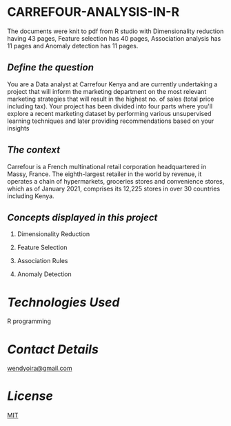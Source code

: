 # CARREFOUR-ANALYSIS-IN-R

The documents were knit to pdf from R studio with Dimensionality reduction having 43 pages, Feature selection has 40 pages, Association analysis has 11 pages and Anomaly detection has 11 pages.

## *Define the question*

You are a Data analyst at Carrefour Kenya and are currently undertaking a project that will inform the marketing department on the most relevant marketing strategies that will result in the highest no. of sales (total price including tax). Your project has been divided into four parts where you'll explore a recent marketing dataset by performing various unsupervised learning techniques and later providing recommendations based on your insights


## *The context*

Carrefour  is a French multinational retail corporation headquartered in Massy, France. The eighth-largest retailer in the world by revenue, it operates a chain of hypermarkets, groceries stores and convenience stores, which as of January 2021, comprises its 12,225 stores in over 30 countries including Kenya.

## *Concepts displayed in this project*

1.  Dimensionality Reduction 

2.  Feature Selection

3.  Association Rules

4.  Anomaly Detection

# *Technologies Used*

R programming

# *Contact Details*

wendyoira@gmail.com

# *License*
[MIT](https://choosealicense.com/licenses/mit/)
